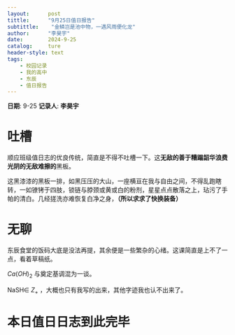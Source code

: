 ```yaml
---
layout:      post
tittle:      "9月25日值日报告"
subtittle:    "金鳞岂是池中物，一遇风雨便化龙"
author:      "李昊宇"
date:        2024-9-25
catalog:     ture
header-style: text
tags: 
    - 校园记录
    - 我的高中
    - 东辰
    - 值日报告
---
```


**日期**: 9-25
**记录人**: **李昊宇**

# 吐槽

顺应班级值日志的优良传统，简直是不得不吐槽一下。这**无敌的善于糟蹋韶华浪费光阴的无敌难擦的**黑板。

这黑漆漆的黑板一排，如黑压压的大山，一座横亘在我与自由之间，不得乱跑瞎转，一如镣铐于四肢，锁链与脖颈或黄或白的粉剂，星星点点散落之上，玷污了手帕的清白。几经搓洗亦难恢复白净之身，**（所以求求了快换装备）**

# 无聊

东辰食堂的饭码大底是没法再提，其余便是一些繁杂的心绪。这课简直是上不了一点，看着草稿纸。

 $Ca(OH)_2$  与奠定基调混为一谈。

NaSH∈ $Z_+$ ，大概也只有我写的出来，其他字迹我也认不出来了。

# 本日值日日志到此完毕


